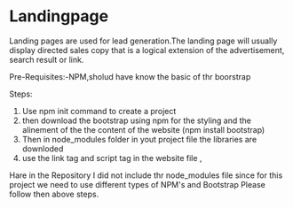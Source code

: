 # Landingpage
Landing pages are used for lead generation.The landing page will usually display directed sales copy that is a logical extension of the advertisement, search result or link.

Pre-Requisites:-NPM,sholud have know the basic of thr boorstrap

Steps:


1) Use npm init command to create a project 
2) then download the bootstrap using npm for the styling and the alinement of the the content of the website (npm install bootstrap)
3) Then in node_modules folder in yout project file the libraries are downloded 
4) use the link tag and script tag in the website file <link> , <script></script> 


Hare in the Repository I did not include thr node_modules file since for this project we need to use different types of NPM's and Bootstrap Please follow then above steps. 
